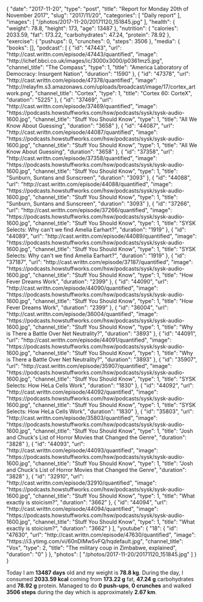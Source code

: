 {
    "date": "2017-11-20",
    "type": "post",
    "title": "Report for Monday 20th of November 2017",
    "slug": "2017\/11\/20",
    "categories": [
        "Daily report"
    ],
    "images": [
        "\/photos\/2017-11-20\/20171120_151845.jpg"
    ],
    "health": {
        "weight": 78.8,
        "height": 173,
        "age": 13487
    },
    "nutrition": {
        "calories": 2033.59,
        "fat": 173.22,
        "carbohydrates": 47.24,
        "protein": 78.92
    },
    "exercise": {
        "pushups": 0,
        "crunches": 0,
        "steps": 3506
    },
    "media": {
        "books": [],
        "podcast": [
            {
                "id": "47443",
                "url": "http:\/\/cast.writtn.com\/episode\/47443\/quantified",
                "image": "http:\/\/ichef.bbci.co.uk\/images\/ic\/3000x3000\/p0361mz5.jpg",
                "channel_title": "The Compass",
                "type": 1,
                "title": "America Laboratory of Democracy: Insurgent Nation",
                "duration": "1590"
            },
            {
                "id": "47378",
                "url": "http:\/\/cast.writtn.com\/episode\/47378\/quantified",
                "image": "http:\/\/relayfm.s3.amazonaws.com\/uploads\/broadcast\/image\/17\/cortex_artwork.png",
                "channel_title": "Cortex",
                "type": 1,
                "title": "Cortex 60: CorteX",
                "duration": "5225"
            },
            {
                "id": "37469",
                "url": "http:\/\/cast.writtn.com\/episode\/37469\/quantified",
                "image": "https:\/\/podcasts.howstuffworks.com\/hsw\/podcasts\/sysk\/sysk-audio-1600.jpg",
                "channel_title": "Stuff You Should Know",
                "type": 1,
                "title": "All We Know About Guessing",
                "duration": "3658"
            },
            {
                "id": "44087",
                "url": "http:\/\/cast.writtn.com\/episode\/44087\/quantified",
                "image": "https:\/\/podcasts.howstuffworks.com\/hsw\/podcasts\/sysk\/sysk-audio-1600.jpg",
                "channel_title": "Stuff You Should Know",
                "type": 1,
                "title": "All We Know About Guessing",
                "duration": "3658"
            },
            {
                "id": "37358",
                "url": "http:\/\/cast.writtn.com\/episode\/37358\/quantified",
                "image": "https:\/\/podcasts.howstuffworks.com\/hsw\/podcasts\/sysk\/sysk-audio-1600.jpg",
                "channel_title": "Stuff You Should Know",
                "type": 1,
                "title": "Sunburn, Suntans and Sunscreen",
                "duration": "3093"
            },
            {
                "id": "44088",
                "url": "http:\/\/cast.writtn.com\/episode\/44088\/quantified",
                "image": "https:\/\/podcasts.howstuffworks.com\/hsw\/podcasts\/sysk\/sysk-audio-1600.jpg",
                "channel_title": "Stuff You Should Know",
                "type": 1,
                "title": "Sunburn, Suntans and Sunscreen",
                "duration": "3093"
            },
            {
                "id": "37266",
                "url": "http:\/\/cast.writtn.com\/episode\/37266\/quantified",
                "image": "https:\/\/podcasts.howstuffworks.com\/hsw\/podcasts\/sysk\/sysk-audio-1600.jpg",
                "channel_title": "Stuff You Should Know",
                "type": 1,
                "title": "SYSK Selects: Why can't we find Amelia Earhart?",
                "duration": "1919"
            },
            {
                "id": "44089",
                "url": "http:\/\/cast.writtn.com\/episode\/44089\/quantified",
                "image": "https:\/\/podcasts.howstuffworks.com\/hsw\/podcasts\/sysk\/sysk-audio-1600.jpg",
                "channel_title": "Stuff You Should Know",
                "type": 1,
                "title": "SYSK Selects: Why can't we find Amelia Earhart?",
                "duration": "1919"
            },
            {
                "id": "37187",
                "url": "http:\/\/cast.writtn.com\/episode\/37187\/quantified",
                "image": "https:\/\/podcasts.howstuffworks.com\/hsw\/podcasts\/sysk\/sysk-audio-1600.jpg",
                "channel_title": "Stuff You Should Know",
                "type": 1,
                "title": "How Fever Dreams Work",
                "duration": "2399"
            },
            {
                "id": "44090",
                "url": "http:\/\/cast.writtn.com\/episode\/44090\/quantified",
                "image": "https:\/\/podcasts.howstuffworks.com\/hsw\/podcasts\/sysk\/sysk-audio-1600.jpg",
                "channel_title": "Stuff You Should Know",
                "type": 1,
                "title": "How Fever Dreams Work",
                "duration": "2399"
            },
            {
                "id": "36004",
                "url": "http:\/\/cast.writtn.com\/episode\/36004\/quantified",
                "image": "https:\/\/podcasts.howstuffworks.com\/hsw\/podcasts\/sysk\/sysk-audio-1600.jpg",
                "channel_title": "Stuff You Should Know",
                "type": 1,
                "title": "Why is There a Battle Over Net Neutrality?",
                "duration": "3893"
            },
            {
                "id": "44091",
                "url": "http:\/\/cast.writtn.com\/episode\/44091\/quantified",
                "image": "https:\/\/podcasts.howstuffworks.com\/hsw\/podcasts\/sysk\/sysk-audio-1600.jpg",
                "channel_title": "Stuff You Should Know",
                "type": 1,
                "title": "Why is There a Battle Over Net Neutrality?",
                "duration": "3893"
            },
            {
                "id": "35907",
                "url": "http:\/\/cast.writtn.com\/episode\/35907\/quantified",
                "image": "https:\/\/podcasts.howstuffworks.com\/hsw\/podcasts\/sysk\/sysk-audio-1600.jpg",
                "channel_title": "Stuff You Should Know",
                "type": 1,
                "title": "SYSK Selects: How HeLa Cells Work",
                "duration": "1830"
            },
            {
                "id": "44092",
                "url": "http:\/\/cast.writtn.com\/episode\/44092\/quantified",
                "image": "https:\/\/podcasts.howstuffworks.com\/hsw\/podcasts\/sysk\/sysk-audio-1600.jpg",
                "channel_title": "Stuff You Should Know",
                "type": 1,
                "title": "SYSK Selects: How HeLa Cells Work",
                "duration": "1830"
            },
            {
                "id": "35803",
                "url": "http:\/\/cast.writtn.com\/episode\/35803\/quantified",
                "image": "https:\/\/podcasts.howstuffworks.com\/hsw\/podcasts\/sysk\/sysk-audio-1600.jpg",
                "channel_title": "Stuff You Should Know",
                "type": 1,
                "title": "Josh and Chuck's List of Horror Movies that Changed the Genre",
                "duration": "3828"
            },
            {
                "id": "44093",
                "url": "http:\/\/cast.writtn.com\/episode\/44093\/quantified",
                "image": "https:\/\/podcasts.howstuffworks.com\/hsw\/podcasts\/sysk\/sysk-audio-1600.jpg",
                "channel_title": "Stuff You Should Know",
                "type": 1,
                "title": "Josh and Chuck's List of Horror Movies that Changed the Genre",
                "duration": "3828"
            },
            {
                "id": "32910",
                "url": "http:\/\/cast.writtn.com\/episode\/32910\/quantified",
                "image": "https:\/\/podcasts.howstuffworks.com\/hsw\/podcasts\/sysk\/sysk-audio-1600.jpg",
                "channel_title": "Stuff You Should Know",
                "type": 1,
                "title": "What exactly is stoicism?",
                "duration": "3662"
            },
            {
                "id": "44094",
                "url": "http:\/\/cast.writtn.com\/episode\/44094\/quantified",
                "image": "https:\/\/podcasts.howstuffworks.com\/hsw\/podcasts\/sysk\/sysk-audio-1600.jpg",
                "channel_title": "Stuff You Should Know",
                "type": 1,
                "title": "What exactly is stoicism?",
                "duration": "3662"
            }
        ],
        "youtube": {
            "18": {
                "id": "47630",
                "url": "http:\/\/cast.writtn.com\/episode\/47630\/quantified",
                "image": "https:\/\/i3.ytimg.com\/vi\/60nDlMw5vFQ\/hqdefault.jpg",
                "channel_title": "Vox",
                "type": 2,
                "title": "The military coup in Zimbabwe, explained",
                "duration": "0"
            }
        },
        "photos": [
            "\/photos\/2017-11-20\/20171120_151845.jpg"
        ]
    }
}

Today I am <strong>13487 days</strong> old and my weight is <strong>78.8 kg</strong>. During the day, I consumed <strong>2033.59 kcal</strong> coming from <strong>173.22 g</strong> fat, <strong>47.24 g</strong> carbohydrates and <strong>78.92 g</strong> protein. Managed to do <strong>0 push-ups</strong>, <strong>0 crunches</strong> and walked <strong>3506 steps</strong> during the day which is approximately <strong>2.67 km</strong>.